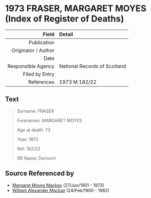 ﻿---
layout: page
permalink: /sources/s95947862
---

# 1973 FRASER, MARGARET MOYES (Index of Register of Deaths)

Field | Detail
---:|:---
Publication | 
Originator / Author | 
Date | 
Responsible Agency | National Records of Scotland
Filed by Entry | 
References | 1973 M 182/22

## Text

> Surname: FRASER
>
> Forenames: MARGARET MOYES
>
> Age at death: 73
>
> Year: 1973
>
> Ref: 182/22
>
> RD Name: Dornoch
>

## Source Referenced by

* [Margaret Moyes Mackay](../people/@178005@-margaret-moyes-mackay-b1901-6-27-d1973.md) (27/Jun/1901 - 1973)
* [William Alexander Mackay](../people/@9383584@-william-alexander-mackay-b1900-2-24-d1982.md) (24/Feb/1900 - 1982)
